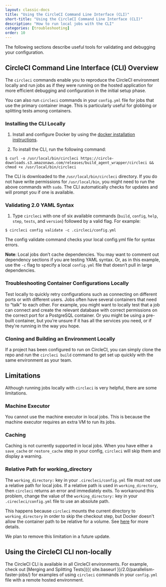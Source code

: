 ```yaml
---
layout: classic-docs
title: "Using the CircleCI Command Line Interface (CLI)"
short-title: "Using the CircleCI Command Line Interface (CLI)"
description: "How to run local jobs with the CLI"
categories: [troubleshooting]
order: 10
---
```


The following sections describe useful tools for validating and debugging your configuration.

## CircleCI Command Line Interface (CLI) Overview

The `circleci` commands enable you to reproduce the CircleCI environment locally and run jobs as if they were running on the hosted application for more efficient debugging and configuration in the initial setup phase. 

You can also run `circleci` commands in your `config.yml` file for jobs that use the primary container image. This is particularly useful for globbing or splitting tests among containers.

### Installing the CLI Locally 

1. Install and configure Docker by using the [docker installation instructions](https://docs.docker.com/engine/installation/).

2. To install the CLI, run the following command:

```
$ curl -o /usr/local/bin/circleci https://circle-downloads.s3.amazonaws.com/releases/build_agent_wrapper/circleci && chmod +x /usr/local/bin/circleci
```

The CLI is downloaded to the `/usr/local/bin/circleci` directory. If you do not have write permissions for `/usr/local/bin`, you might need to run the above commands with `sudo`. The CLI automatically checks for updates and will prompt you if one is available. 

### Validating 2.0 YAML Syntax

1. Type `circleci` with one of six available commands (`build`, `config`, `help`, `step`, `tests`, and `version`) followed by a valid flag. For example:
```
$ circleci config validate -c .circleci/config.yml
```
The config validate command checks your local config.yml file for syntax errors.

**Note**: Local jobs don’t cache dependencies. You may want to comment out dependency sections if you are testing YAML syntax. Or, as in this example, use the `-c` flag to specify a local `config.yml` file that doesn’t pull in large dependencies.

### Troubleshooting Container Configurations Locally

Test locally to quickly retry configurations such as connecting on different ports or with different users. Jobs often have several containers that need to “talk” to each other. For example, you might want to locally test that a job can connect and create the relevant database with correct permissions on the correct port for a PostgreSQL container. Or you might be using a pre-built container, but you’re unsure if it has all the services you need, or if they're running in the way you hope.

### Cloning and Building an Environment Locally

If a project has been configured to run on CircleCI, you can simply clone the repo and run the `circleci build` command to get set up quickly with the same environment as your team.

## Limitations

Although running jobs locally with `circleci` is very helpful, there are some limitations.

### Machine Executor

You cannot use the machine executor in local jobs. This is because the machine executor requires an extra VM to run its jobs.

### Caching

Caching is not currently supported in local jobs. When you have either a `save_cache` or `restore_cache` step in your config, `circleci` will skip them and display a warning.

### Relative Path for working_directory

The `working_directory:` key in your `.cirecleci/config.yml` file must not use a relative path for local jobs. If a relative path is used in `working_directory`, then `circleci` returns an error and immediately exits. To workaround this problem, change the value of the  `working_directory:` key in your `.cirecleci/config.yml` file to use an absolute path.

This happens because `circleci` mounts the current directory to `working_directory` in order to skip the checkout step, but Docker doesn't allow the container path to be relative for a volume. See [here](https://github.com/docker/docker/issues/4830) for more details.

We plan to remove this limitation in a future update.

## Using the CircleCI CLI non-locally

The CircleCI CLI is available in all CircleCI environments. For example, check out [Merging and Splitting Tests]({{ site.baseurl }}/2.0/parallelism-faster-jobs/) for examples of using `circleci` commands in your `config.yml` file with a  remote hosted environment.
